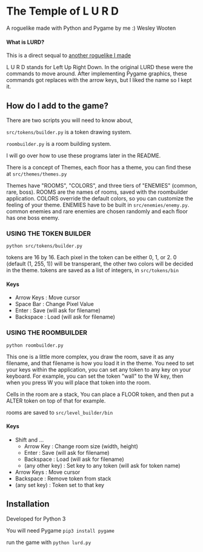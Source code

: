 # The Temple of L U R D
A roguelike made with Python and Pygame by me :) Wesley Wooten

#### What is LURD?
This is a direct sequal to [another roguelike I made](https://github.com/doctorMcbob/Rougelike)

L U R D stands for Left Up Right Down. In the original LURD these were the commands to move around. After implementing Pygame graphics, these commands got replaces with the arrow keys, but I liked the name so I kept it.

## How do I add to the game?
There are two scripts you will need to know about,

`src/tokens/builder.py` is a token drawing system.

`roombuilder.py` is a room building system.

I will go over how to use these programs later in the README.

There is a concept of Themes, each floor has a theme, you can find these at `src/themes/themes.py`

Themes have "ROOMS", "COLORS", and three tiers of "ENEMIES" (common, rare, boss). ROOMS are the names of rooms, saved with the roombuilder application. COLORS override the default colors, so you can customize the feeling of your theme. ENEMIES have to be built in `src/enemies/enemy.py`. common enemies and rare enemies are chosen randomly and each floor has one boss enemy.

### USING THE TOKEN BUILDER
`python src/tokens/builder.py`

tokens are 16 by 16. Each pixel in the token can be either 0, 1, or 2. 0 (default (1, 255, 1)) will be transperant, the other two colors will be decided in the theme.
tokens are saved as a list of integers, in `src/tokens/bin`

#### Keys
 - Arrow Keys  :  Move cursor
 - Space Bar   :  Change Pixel Value
 - Enter       :  Save (will ask for filename)
 - Backspace   :  Load (will ask for filename)

### USING THE ROOMBUILDER
`python roombuilder.py`

This one is a little more complex, you draw the room, save it as any filename, and that filename is how you load it in the theme.
You need to set your keys within the application, you can set any token to any key on your keyboard. For example, you can set the token "wall" to the W key, then when you press W you will place that token into the room.

Cells in the room are a stack, You can place a FLOOR token, and then put a ALTER token on top of that for example. 

rooms are saved to `src/level_builder/bin`

#### Keys
 - Shift and ...
	- Arrow Key        :  Change room size (width, height)
	- Enter            :  Save (will ask for filename)
	- Backspace        :  Load (will ask for filename)
	- (any other key)  :  Set key to any token (will ask for token name)
 - Arrow Keys         :  Move cursor
 - Backspace          :  Remove token from stack
 - (any set key)      :  Token set to that key

## Installation
Developed for Python 3

You will need Pygame
`pip3 install pygame`

run the game with
`python lurd.py`